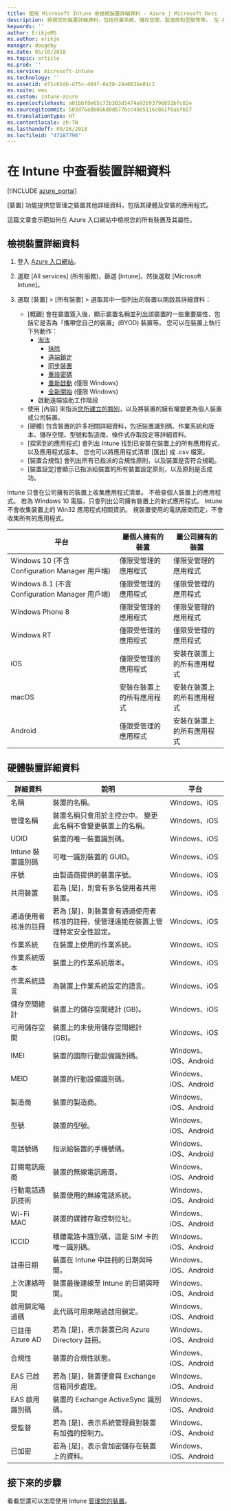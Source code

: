 ```yaml
---
title: 使用 Microsoft Intune 來檢視裝置詳細資料 - Azure | Microsoft Docs
description: 檢視您的裝置詳細資料，包括作業系統、儲存空間、製造商和型號等等。 在 Azure 中使用 Microsoft Intune 取得已安裝的應用程式清單、檢查相容性原則，以及設定 TeamViewer。 類似檢視清查您管理的裝置。
keywords: ''
author: ErikjeMS
ms.author: erikje
manager: dougeby
ms.date: 05/10/2018
ms.topic: article
ms.prod: ''
ms.service: microsoft-intune
ms.technology: ''
ms.assetid: e71c6bdb-d75c-404f-8e38-24a663be81c2
ms.suite: ems
ms.custom: intune-azure
ms.openlocfilehash: a01bbf8e65c72b303d1474a92b93796051bfc02e
ms.sourcegitcommit: 503d76e0b066d0db77bcc48e5116c861f6a6fb57
ms.translationtype: HT
ms.contentlocale: zh-TW
ms.lasthandoff: 09/26/2018
ms.locfileid: "47187796"
---
```

# <a name="see-device-details-in-intune"></a>在 Intune 中查看裝置詳細資料

[!INCLUDE [azure_portal](./includes/azure_portal.md)]

[裝置] 功能提供您管理之裝置其他詳細資料，包括其硬體及安裝的應用程式。

這篇文章會示範如何在 Azure 入口網站中檢視您的所有裝置及其屬性。

## <a name="view-the-device-details"></a>檢視裝置詳細資料

1. 登入 [Azure 入口網站](https://portal.azure.com)。
2. 選取 [All services] (所有服務)，篩選 [Intune]，然後選取 [Microsoft Intune]。
3. 選取 [裝置] > [所有裝置] > 選取其中一個列出的裝置以開啟其詳細資料：

   - [概觀] 會在裝置簽入後，顯示裝置名稱並列出該裝置的一些重要屬性，包括它是否為「攜帶您自己的裝置」(BYOD) 裝置等。 您可以在裝置上執行下列動作：
      - [淘汰](devices-wipe.md#retire)
        - [抹除](devices-wipe.md#wipe)
        - [遠端鎖定](device-remote-lock.md)
        - [同步裝置](device-sync.md)
        - [重設密碼](device-passcode-reset.md)
        - [重新啟動](device-restart.md) (僅限 Windows)
        - [全新開始](device-fresh-start.md) (僅限 Windows)
     - 啟動遠端協助工作階段
   - 使用 [內容] 來指派[您所建立的類別](device-group-mapping.md)，以及將裝置的擁有權變更為個人裝置或公司裝置。
   - [硬體] 包含裝置的許多相關詳細資料，包括裝置識別碼、作業系統和版本、儲存空間、型號和製造商、條件式存取設定等詳細資料。
   - [探索到的應用程式] 會列出 Intune 找到已安裝在裝置上的所有應用程式，以及應用程式版本。 您也可以將應用程式清單 [匯出] 成 .csv 檔案。
   - [裝置合規性] 會列出所有已指派的合規性原則，以及裝置是否符合規範。
   - [裝置設定]會顯示已指派給裝置的所有裝置設定原則，以及原則是否成功。

Intune 只會在公司擁有的裝置上收集應用程式清單。 不檢查個人裝置上的應用程式。 若為 Windows 10 電腦，只會列出公司擁有裝置上的新式應用程式。 Intune 不會收集裝置上的 Win32 應用程式相關資訊。 視裝置使用的電訊廠商而定，不會收集所有的應用程式。

|平台|屬個人擁有的裝置|屬公司擁有的裝置|  
|--------------|---------------------------------|--------------------------------|  
|Windows 10 (不含 Configuration Manager 用戶端)|僅限受管理的應用程式|僅限受管理的應用程式|
|Windows 8.1 (不含 Configuration Manager 用戶端)|僅限受管理的應用程式|僅限受管理的應用程式|  
|Windows Phone 8|僅限受管理的應用程式|僅限受管理的應用程式|  
|Windows RT|僅限受管理的應用程式|僅限受管理的應用程式|  
|iOS|僅限受管理的應用程式|安裝在裝置上的所有應用程式|
|macOS|安裝在裝置上的所有應用程式|安裝在裝置上的所有應用程式|  
|Android|僅限受管理的應用程式|安裝在裝置上的所有應用程式|  

## <a name="hardware-device-details"></a>硬體裝置詳細資料

|詳細資料|說明|平台| 
|--------------|----------------------|----|  
|名稱|裝置的名稱。|Windows、iOS|
|管理名稱|裝置名稱只會用於主控台中。 變更此名稱不會變更裝置上的名稱。|Windows、iOS|
|UDID|裝置的唯一裝置識別碼。|Windows、iOS|
|Intune 裝置識別碼|可唯一識別裝置的 GUID。|Windows、iOS|
|序號|由製造商提供的裝置序號。|Windows、iOS|
|共用裝置|若為 [是]，則會有多名使用者共用裝置。|Windows、iOS|
|通過使用者核准的註冊|若為 [是]，則裝置會有通過使用者核准的註冊，使管理遠能在裝置上管理特定安全性設定。|Windows、iOS|
|作業系統|在裝置上使用的作業系統。|Windows、iOS|
|作業系統版本|裝置上的作業系統版本。|Windows、iOS|
|作業系統語言|為裝置上作業系統設定的語言。|Windows、iOS|
|儲存空間總計|裝置上的儲存空間總計 (GB)。|Windows、iOS|
|可用儲存空間|裝置上的未使用儲存空間總計 (GB)。|Windows、iOS|
|IMEI|裝置的國際行動設備識別碼。|Windows、iOS、Android|
|MEID|裝置的行動設備識別碼。|Windows、iOS、Android|
|製造商|裝置的製造商。|Windows、iOS、Android|
|型號|裝置的型號。|Windows、iOS、Android|
|電話號碼|指派給裝置的手機號碼。|Windows、iOS、Android|
|訂閱電訊廠商|裝置的無線電訊廠商。|Windows、iOS、Android|
|行動電話通訊技術|裝置使用的無線電話系統。|Windows、iOS、Android|
|Wi-Fi MAC|裝置的媒體存取控制位址。|Windows、iOS、Android|
|ICCID|積體電路卡識別碼，這是 SIM 卡的唯一識別碼。|Windows、iOS、Android|
|註冊日期|裝置在 Intune 中註冊的日期與時間。|Windows、iOS、Android|
|上次連絡時間|裝置最後連線至 Intune 的日期與時間。|Windows、iOS、Android|
|啟用鎖定略過碼|此代碼可用來略過啟用鎖定。|Windows、iOS、Android|
|已註冊 Azure AD|若為 [是]，表示裝置已向 Azure Directory 註冊。|Windows、iOS、Android|
|合規性|裝置的合規性狀態。|Windows、iOS、Android|
|EAS 已啟用|若為 [是]，裝置便會與 Exchange 信箱同步處理。|Windows、iOS、Android|
|EAS 啟用識別碼|裝置的 Exchange ActiveSync 識別碼。|Windows、iOS、Android|
|受監督|若為 [是]，表示系統管理員對裝置有加強的控制力。|Windows、iOS、Android|
|已加密|若為 [是]，表示會加密儲存在裝置上的資料。|Windows、iOS、Android|



## <a name="next-steps"></a>接下來的步驟
看看您還可以怎麼使用 Intune [管理您的裝置](device-management.md)。